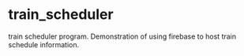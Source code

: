 # train_scheduler

train scheduler program. Demonstration of using firebase to host train schedule information.

